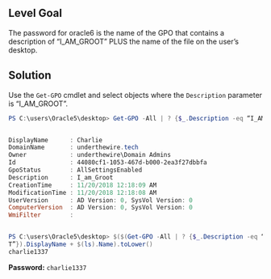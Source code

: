 ## Level Goal
The password for oracle6 is the name of the GPO that contains a description of “I_AM_GROOT” PLUS the name of the file on the user’s desktop.

## Solution
Use the <code>Get-GPO</code> cmdlet and select objects where the <code>Description</code> parameter is “I_AM_GROOT”.
```powershell
PS C:\users\Oracle5\desktop> Get-GPO -All | ? {$_.Description -eq “I_AM_GROOT”}


DisplayName      : Charlie
DomainName       : underthewire.tech
Owner            : underthewire\Domain Admins
Id               : 44080cf1-1053-467d-b000-2ea3f27dbbfa
GpoStatus        : AllSettingsEnabled
Description      : I_am_Groot
CreationTime     : 11/20/2018 12:18:09 AM
ModificationTime : 11/20/2018 12:18:08 AM
UserVersion      : AD Version: 0, SysVol Version: 0
ComputerVersion  : AD Version: 0, SysVol Version: 0
WmiFilter        : 


PS C:\users\Oracle5\desktop> $($(Get-GPO -All | ? {$_.Description -eq “I_AM_GROO
T”}).DisplayName + $(ls).Name).toLower()                                        
charlie1337                                                             
```
<strong>Password:</strong> <code>charlie1337</code>
